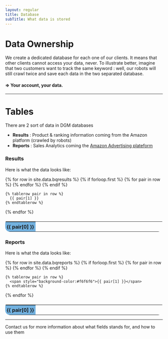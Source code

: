 ```yaml
---
layout: regular
title: Database
subTitle: What data is stored
---
```



# Data Ownership
We create a dedicated database for each one of our clients. It means that other clients cannot access your data, never. To illustrate better, imagine that two customers want to track the same keyword : well, our robots will still crawl twice and save each data in the two separated database.  
#### => Your account, your data.

<hr>

# Tables

There are 2 sort of data in DGM databases

- **Results** : Product & ranking information coming from the Amazon platform (crawled by robots)
- **Reports** : Sales Analytics coming the [Amazon Advertising plateform](https://advertising.amazon.com/)


### Results

Here is what the data looks like:

<table>
  {% for row in site.data.bqresults %}
    {% if forloop.first %}
    <tr style="margin-left:5px;margin-right:5px;background-color:#72b1df">
      {% for pair in row %}
        <th style="padding:5px;">{{ pair[0] }}</th>
      {% endfor %}
    </tr>
    {% endif %}

    {% tablerow pair in row %}
      {{ pair[1] }}
    {% endtablerow %}
  {% endfor %}
</table>



### Reports

Here is what the data looks like:

<table>
  {% for row in site.data.bqreports %}
    {% if forloop.first %}
    <tr style="margin-left:5px;margin-right:5px;background-color:#72b1df">
      {% for pair in row %}
        <th style="padding:5px;">{{ pair[0] }}</th>
      {% endfor %}
    </tr>
    {% endif %}

    {% tablerow pair in row %}
      <span style="background-color:#f6f6f6">{{ pair[1] }}</span>
    {% endtablerow %}
  {% endfor %}
</table>

<style>
  td{
    padding:5px;
    border:1px solid lightgray;
  }
  table tbody{
    display: block;
    max-width:700px;
    overflow-x:scroll;
  }
  table{
    border-radius: 15px;
    margin:auto
  }
</style>


<hr>

Contact us for more information about what fields stands for, and how to use them

